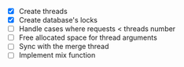 - [X] Create threads
- [X] Create database's locks
- [ ] Handle cases where requests < threads number
- [ ] Free allocated space for thread arguments
- [ ] Sync with the merge thread
- [ ] Implement mix function
